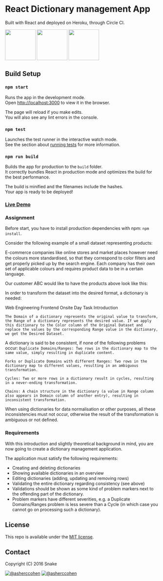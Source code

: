 # React Dictionary management App

Built with React and deployed on Heroku, through Circle CI.

<img src="https://mildaintrainings.com/wp-content/uploads/2017/11/react-logo.png" height="100">
<img src="https://cdn.worldvectorlogo.com/logos/heroku-1.svg" height="100">
<img src="https://d3r49iyjzglexf.cloudfront.net/logo-wordmark-26f8eaea9b0f6e13b90d3f4a8fd8fda31490f5af41daab98bbede45037682576.svg" height="100">


 
## Build Setup

### `npm start`

Runs the app in the development mode.<br>
Open [http://localhost:3000](http://localhost:3000) to view it in the browser.

The page will reload if you make edits.<br>
You will also see any lint errors in the console.

### `npm test`

Launches the test runner in the interactive watch mode.<br>
See the section about [running tests](https://facebook.github.io/create-react-app/docs/running-tests) for more information.

### `npm run build`

Builds the app for production to the `build` folder.<br>
It correctly bundles React in production mode and optimizes the build for the best performance.

The build is minified and the filenames include the hashes.<br>
Your app is ready to be deployed!

### [Live Demo](https://dictionary-react.herokuapp.com/)

### Assignment
Before start, you have to install production dependencies with npm: `npm install`.

Consider the following example of a small dataset representing products: 

E-commerce companies like online stores and market places however need the colours more standardised, so that they correspond to color ﬁlters and get properly picked up by the search engine. Each company has their own set of applicable colours and requires product data to be in a certain language.

Our customer ABC would like to have the products above look like this:

In order to transform the dataset into the desired format, a dictionary is needed:

Web Engineering Frontend Onsite Day Task Introduction

`The Domain of a dictionary represents the original value to transform, the Range of a dictionary represents the desired value. If we apply this dictionary to the Color column of the Original Dataset and replace the values by the corresponding Range value in the dictionary, we get the Desired Dataset.`

A dictionary is said to be consistent, if none of the following problems occur: 
`Duplicate Domains/Ranges: Two rows in the dictionary map to the same value, simply resulting in duplicate content.`

`Forks or Duplicate Domains with different Ranges: Two rows in the dictionary map to different values, resulting in an ambiguous transformation.`

`Cycles: Two or more rows in a dictionary result in cycles, resulting in a never-ending transformation.`

`Chains: A chain structure in the dictionary (a value in Range column also appears in Domain column of another entry), resulting in inconsistent transformation.`

When using dictionaries for data normalisation or other purposes, all these inconsistencies must not occur, otherwise the result of the transformation is ambiguous or not deﬁned.

### Requirements
With this introduction and slightly theoretical background in mind, you are now going to create a dictionary management application. 

The application must satisfy the following requirements: 
- Creating and deleting dictionaries 
- Showing available dictionaries in an overview 
- Editing dictionaries (adding, updating and removing rows) 
- Validating the entire dictionary regarding consistency (see above) 
- Validations should be shown as some kind of problem markers next to the offending part of the dictionary. 
- Problem markers have different severities, e.g. a Duplicate Domains/Ranges problem is less severe than a Cycle (in which case you cannot go on processing such a dictionary).

## License

This repo is available under the [MIT license](https://tldrlegal.com/license/mit-license).

## Contact

Copyright (C) 2016 Snake

[![@asherccohen](https://img.shields.io/badge/github-asherccohen-green.svg)](https://github.com/asherccohen) [![@asherccohen](https://img.shields.io/badge/twitter-iSnake_-blue.svg)](https://twitter.com/iSnake_)